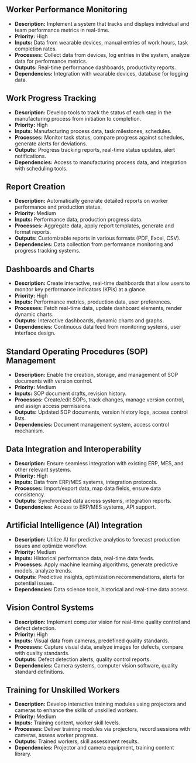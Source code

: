 ## Worker Performance Monitoring
- **Description:** Implement a system that tracks and displays individual and team performance metrics in real-time.  
- **Priority:** High  
- **Inputs:** Data from wearable devices, manual entries of work hours, task completion rates.  
- **Processes:** Collect data from devices, log entries in the system, analyze data for performance metrics.  
- **Outputs:** Real-time performance dashboards, productivity reports.  
- **Dependencies:** Integration with wearable devices, database for logging data.  

## Work Progress Tracking
- **Description:** Develop tools to track the status of each step in the manufacturing process from initiation to completion.  
- **Priority:** High  
- **Inputs:** Manufacturing process data, task milestones, schedules.  
- **Processes:** Monitor task status, compare progress against schedules, generate alerts for deviations.  
- **Outputs:** Progress tracking reports, real-time status updates, alert notifications.  
- **Dependencies:** Access to manufacturing process data, and integration with scheduling tools.  

## Report Creation
- **Description:** Automatically generate detailed reports on worker performance and production status.  
- **Priority:** Medium  
- **Inputs:** Performance data, production progress data.  
- **Processes:** Aggregate data, apply report templates, generate and format reports.  
- **Outputs:** Customizable reports in various formats (PDF, Excel, CSV).  
- **Dependencies:** Data collection from performance monitoring and progress tracking systems.  

## Dashboards and Charts
- **Description:** Create interactive, real-time dashboards that allow users to monitor key performance indicators (KPIs) at a glance.  
- **Priority:** High  
- **Inputs:** Performance metrics, production data, user preferences.  
- **Processes:** Fetch real-time data, update dashboard elements, render dynamic charts.  
- **Outputs:** Interactive dashboards, dynamic charts and graphs.  
- **Dependencies:** Continuous data feed from monitoring systems, user interface design.  

## Standard Operating Procedures (SOP) Management
- **Description:** Enable the creation, storage, and management of SOP documents with version control.  
- **Priority:** Medium  
- **Inputs:** SOP document drafts, revision history.  
- **Processes:** Create/edit SOPs, track changes, manage version control, and assign access permissions.  
- **Outputs:** Updated SOP documents, version history logs, access control lists.  
- **Dependencies:** Document management system, access control mechanism.  

## Data Integration and Interoperability
- **Description:** Ensure seamless integration with existing ERP, MES, and other relevant systems.  
- **Priority:** High  
- **Inputs:** Data from ERP/MES systems, integration protocols.  
- **Processes:** Import/export data, map data fields, ensure data consistency.  
- **Outputs:** Synchronized data across systems, integration reports.  
- **Dependencies:** Access to ERP/MES systems, API support.  

## Artificial Intelligence (AI) Integration
- **Description:** Utilize AI for predictive analytics to forecast production issues and optimize workflow.  
- **Priority:** Medium  
- **Inputs:** Historical performance data, real-time data feeds.  
- **Processes:** Apply machine learning algorithms, generate predictive models, analyze trends.  
- **Outputs:** Predictive insights, optimization recommendations, alerts for potential issues.  
- **Dependencies:** Data science tools, historical and real-time data access.  

## Vision Control Systems
- **Description:** Implement computer vision for real-time quality control and defect detection.  
- **Priority:** High  
- **Inputs:** Visual data from cameras, predefined quality standards.  
- **Processes:** Capture visual data, analyze images for defects, compare with quality standards.  
- **Outputs:** Defect detection alerts, quality control reports.  
- **Dependencies:** Camera systems, computer vision software, quality standard definitions.  

## Training for Unskilled Workers
- **Description:** Develop interactive training modules using projectors and cameras to enhance the skills of unskilled workers.  
- **Priority:** Medium  
- **Inputs:** Training content, worker skill levels.  
- **Processes:** Deliver training modules via projectors, record sessions with cameras, assess worker progress.  
- **Outputs:** Trained workers, skill assessment results.  
- **Dependencies:** Projector and camera equipment, training content library.